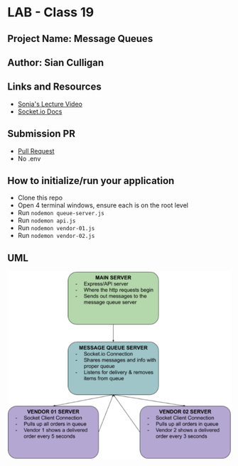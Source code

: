 

# LAB - Class 19

## Project Name: Message Queues

## Author: Sian Culligan

## Links and Resources
- [Sonia's Lecture Video](https://www.youtube.com/watch?v=1o2UrhI4MhE)
- [Socket.io Docs](https://socket.io/)

## Submission PR
- [Pull Request]()
- No .env

## How to initialize/run your application 
- Clone this repo
- Open 4 terminal windows, ensure each is on the root level
- Run ``nodemon queue-server.js``
- Run ``nodemon api.js``
- Run ``nodemon vendor-01.js``
- Run ``nodemon vendor-02.js``

## UML
![Message Queue UML](./assets/MessQUML.png)